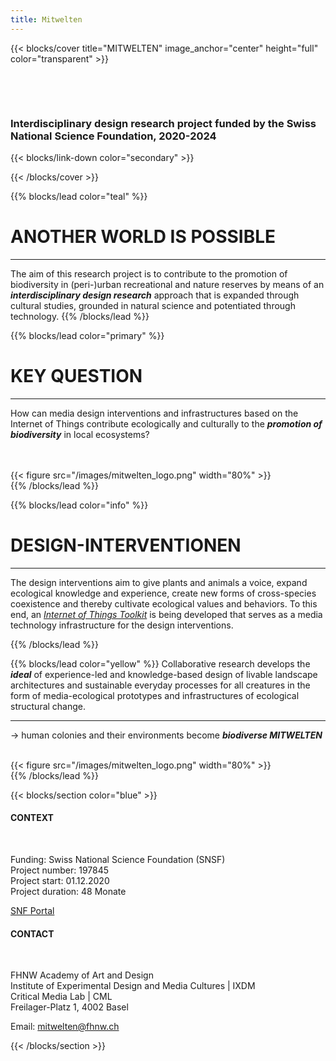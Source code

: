 ```yaml
---
title: Mitwelten
---
```



<!-- New Section -->

{{< blocks/cover title="MITWELTEN" image_anchor="center" height="full" color="transparent" >}}

<div class="mx-auto">
    <p></br></p>
    <p></br></p>
    <h3>
        Interdisciplinary design research project funded by the Swiss National Science Foundation, 2020-2024
    </h3>
{{< blocks/link-down color="secondary" >}}
</div>

{{< /blocks/cover >}}



<!-- New Section -->

{{% blocks/lead color="teal" %}}

# ANOTHER WORLD IS POSSIBLE
----
The aim of this research project is to contribute to the promotion of biodiversity in (peri-)urban recreational and nature reserves by means of an ***interdisciplinary design research*** approach that is expanded through cultural studies, grounded in natural science and potentiated through technology.
{{% /blocks/lead %}}



<!-- New Section -->

{{% blocks/lead color="primary" %}}
# KEY QUESTION
----
How can media design interventions and infrastructures based on the Internet of Things contribute ecologically and culturally to the ***promotion of biodiversity*** in local ecosystems?

<br>
<br>

<div class="col">
{{< figure src="/images/mitwelten_logo.png" width="80%" >}}
</div>
{{% /blocks/lead %}}

{{% blocks/lead color="info" %}}
# DESIGN-INTERVENTIONEN
----
The design interventions aim to give plants and animals a voice, expand ecological knowledge and experience, create new forms of cross-species coexistence and thereby cultivate ecological values and behaviors. To this end, an _<a href="https://github.com/mitwelten">Internet of Things Toolkit</a>_ is being developed that serves as a media technology infrastructure for the design interventions.

{{% /blocks/lead %}}


<!-- New Section -->

{{% blocks/lead color="yellow" %}}
Collaborative research develops the ___ideal___ of experience-led and knowledge-based design of livable landscape architectures and sustainable everyday processes for all creatures in the form of media-ecological prototypes and infrastructures of ecological structural change.

----
→ human colonies and their environments become ***biodiverse MITWELTEN***
<br>
<br>
<div class="col">
{{< figure src="/images/mitwelten_logo.png" width="80%" >}}
</div>
{{% /blocks/lead %}}



{{< blocks/section color="blue" >}}

<div class="container">
    <div class="row justify-content-evenly">
        <div class="col-sm">
            <h4>CONTEXT</h4>
            <br>
            <p>
                Funding: Swiss National Science Foundation (SNSF)<br>
                Project number: 197845<br>
                Project start: 01.12.2020<br>
                Project duration: 48 Monate
            </p>
            <p><a href="https://data.snf.ch/grants/grant/197845">SNF Portal</a></p>
        </div>
        <div class="col-sm">
            <h4>CONTACT</h4>
            <br>
            <p>
                FHNW Academy of Art and Design<br> 
                Institute of Experimental Design and Media Cultures | IXDM<br>
                Critical Media Lab | CML<br>
                Freilager-Platz 1, 4002 Basel
            </p>
            <p>Email: <a href="mailto:mitwelten@fhnw.ch">mitwelten@fhnw.ch</a></p>
        </div>
    </div>

{{< /blocks/section >}}

